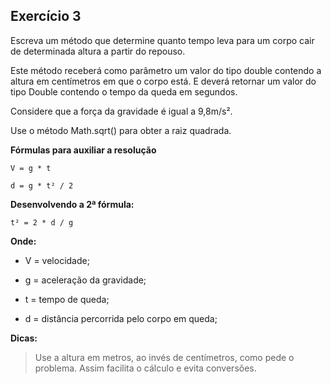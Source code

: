 ## Exercício 3

Escreva um método que determine quanto tempo leva para um corpo cair de determinada altura a partir do repouso. 

Este método receberá como parâmetro um valor do tipo double contendo a altura em centímetros em que o corpo está. E deverá retornar um valor do tipo Double contendo o tempo da queda em segundos.

Considere que a força da gravidade é igual a 9,8m/s². 

Use o método Math.sqrt() para obter a raiz quadrada.

**Fórmulas para auxiliar a resolução**

`V = g * t`

`d = g * t² / 2`

**Desenvolvendo a 2ª fórmula:**

`t² = 2 * d / g`

**Onde:**

* V = velocidade;

* g = aceleração da gravidade;

* t = tempo de queda;

* d = distância percorrida pelo corpo em queda;

**Dicas:**

> Use a altura em  metros, ao invés de centímetros, como pede o problema. Assim facilita o cálculo e evita conversões.
